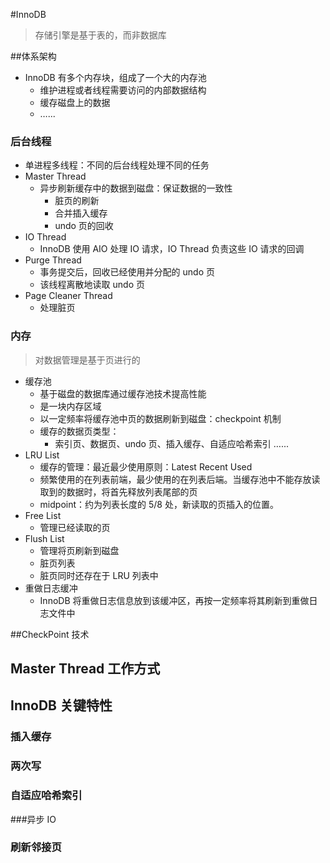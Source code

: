 #InnoDB

> 存储引擎是基于表的，而非数据库

##体系架构

* InnoDB 有多个内存块，组成了一个大的内存池
  * 维护进程或者线程需要访问的内部数据结构
  * 缓存磁盘上的数据 
  * …...

### 后台线程

* 单进程多线程：不同的后台线程处理不同的任务
* Master Thread
  * 异步刷新缓存中的数据到磁盘：保证数据的一致性
    * 脏页的刷新
    * 合并插入缓存
    * undo 页的回收
* IO Thread
  * InnoDB 使用 AIO 处理 IO 请求，IO Thread 负责这些 IO 请求的回调
* Purge Thread
  * 事务提交后，回收已经使用并分配的 undo 页
  * 该线程离散地读取 undo 页
* Page Cleaner Thread
  * 处理脏页

### 内存

> 对数据管理是基于页进行的

* 缓存池
  * 基于磁盘的数据库通过缓存池技术提高性能
  * 是一块内存区域
  * 以一定频率将缓存池中页的数据刷新到磁盘：checkpoint 机制
  * 缓存的数据页类型：
    * 索引页、数据页、undo 页、插入缓存、自适应哈希索引 …...
* LRU List
  * 缓存的管理：最近最少使用原则：Latest Recent Used
  * 频繁使用的在列表前端，最少使用的在列表后端。当缓存池中不能存放读取到的数据时，将首先释放列表尾部的页
  * midpoint：约为列表长度的 5/8 处，新读取的页插入的位置。
* Free List
  * 管理已经读取的页
* Flush List
  * 管理将页刷新到磁盘
  * 脏页列表
  * 脏页同时还存在于 LRU 列表中
* 重做日志缓冲
  * InnoDB 将重做日志信息放到该缓冲区，再按一定频率将其刷新到重做日志文件中

##CheckPoint 技术

## Master Thread 工作方式

## InnoDB 关键特性

### 插入缓存

### 两次写

### 自适应哈希索引

###异步 IO

### 刷新邻接页

